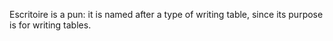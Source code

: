 Escritoire is a pun: it is named after a type of writing table, since its purpose is for writing tables.
